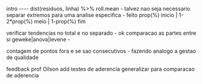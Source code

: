 intro ----
dist(residuos, linha) %>% roll.mean                 - talvez nao seja necessario
separar extremos para uma analise especifica        - feito
      prop(%) inicio | 1-2*prop(%) meio | 1-prop(%) fim

verificar tendencias no total e no separado         - ok
comparacao as partes entre si geweke|anova|levene   -

contagem de pontos fora e se sao consecutivos       - fazendo
  analogo a gestao de qualidade

feedback prof Oilson
add testes de aderencia
generalizar para comparacao de aderencia